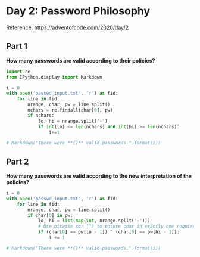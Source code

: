# Day 2: Password Philosophy

Reference: https://adventofcode.com/2020/day/2

## Part 1

**How many passwords are valid according to their policies?**


```python
import re
from IPython.display import Markdown
```


```python
i = 0
with open('passwd_input.txt', 'r') as fid:
    for line in fid:
        nrange, char, pw = line.split()
        nchars = re.findall(char[0], pw)
        if nchars:
            lo, hi = nrange.split('-')
            if int(lo) <= len(nchars) and int(hi) >= len(nchars):
                i+=1
```


```python
# Markdown("There were **{}** valid passwords.".format(i))
```

## Part 2

**How many passwords are valid according to the new interpretation of the policies?**


```python
i = 0
with open('passwd_input.txt', 'r') as fid:
    for line in fid:
        nrange, char, pw = line.split()
        if char[0] in pw:
            lo, hi = list(map(int, nrange.split('-')))
            # Use bitwise xor (^) to ensure char in exactly one required position
            if (char[0] == pw[lo - 1]) ^ (char[0] == pw[hi - 1]):
                i += 1
```


```python
# Markdown("There were **{}** valid passwords.".format(i))
```


```python

```
